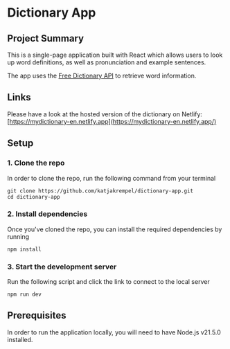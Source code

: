 # Dictionary App

## Project Summary

This is a single-page application built with React which allows users to look up word definitions, as well as pronunciation and example sentences. 

The app uses the [Free Dictionary API](https://dictionaryapi.dev/) to retrieve word information.


## Links

Please have a look at the hosted version of the dictionary on Netlify: [https://mydictionary-en.netlify.app](https://mydictionary-en.netlify.app/)


## Setup
### 1. Clone the repo
In order to clone the repo, run the following command from your terminal
```
git clone https://github.com/katjakrempel/dictionary-app.git
cd dictionary-app
```

### 2. Install dependencies
Once you've cloned the repo, you can install the required dependencies by running
```
npm install
```

### 3. Start the development server
Run the following script and click the link to connect to the local server
```
npm run dev
```


## Prerequisites

In order to run the application locally, you will need to have Node.js v21.5.0 installed.